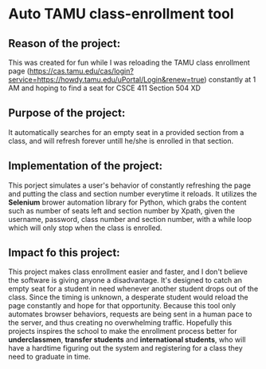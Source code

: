 # Auto TAMU class-enrollment tool

## Reason of the project:
This was created for fun while I was reloading the TAMU class enrollment page (https://cas.tamu.edu/cas/login?service=https://howdy.tamu.edu/uPortal/Login&renew=true) constantly at 1 AM and hoping to find a seat for CSCE 411 Section 504 XD

## Purpose of the project: 
It automatically searches for an empty seat in a provided section from a class, and will refresh forever untill he/she is enrolled in that section.

## Implementation of the project:
This porject simulates a user's behavior of constantly refreshing the page and putting the class and section number everytime it reloads. 
It utilizes the **Selenium** brower automation library for Python, which grabs the content such as number of seats left and section number by Xpath, given the username, password, class number and section number, with a while loop which will only stop when the class is enrolled.

## Impact fo this project:
This project makes class enrollment easier and faster, and I don't believe the software is giving anyone a disadvantage. It's designed to catch an empty seat for a student in need whenever another student drops out of the class. Since the timing is unknown, a desperate student would reload the page constantly and hope for that opportunity. Because this tool only automates browser behaviors, requests are being sent in a human pace to the server, and thus creating no overwhelming traffic. Hopefully this projects inspires the school to make the enrollment process better for **underclassmen**, **transfer students** and **international students**, who will have a hardtime figuring out the system and registering for a class they need to graduate in time.
